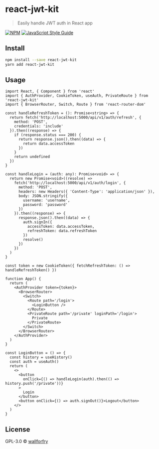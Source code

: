 # react-jwt-kit

> Easily handle JWT auth in React app

[![NPM](https://img.shields.io/npm/v/react-jwt-kit.svg)](https://www.npmjs.com/package/react-jwt-kit) [![JavaScript Style Guide](https://img.shields.io/badge/code_style-standard-brightgreen.svg)](https://standardjs.com)

## Install

```bash
npm install --save react-jwt-kit
yarn add react-jwt-kit
```

## Usage

```tsx
import React, { Component } from 'react'
import { AuthProvider, CookieToken, useAuth, PrivateRoute } from 'react-jwt-kit'
import { BrowserRouter, Switch, Route } from 'react-router-dom'

const handleRefreshToken = (): Promise<string> => {
  return fetch('http://localhost:5000/api/v1/auth/refresh', {
    method: 'POST',
    credentials: 'include'
  }).then((response) => {
    if (response.status === 200) {
      return response.json().then((data) => {
        return data.accessToken
      })
    }
    return undefined
  })
}

const handleLogin = (auth: any): Promise<void> => {
  return new Promise<void>((resolve) =>
    fetch('http://localhost:5000/api/v1/auth/login', {
      method: 'POST',
      headers: new Headers({ 'Content-Type': 'application/json' }),
      body: JSON.stringify({
        username: 'username',
        password: 'password'
      })
    }).then((response) => {
      response.json().then((data) => {
        auth.signIn({
          accessToken: data.accessToken,
          refreshToken: data.refreshToken
        })
        resolve()
      })
    })
  )
}

const token = new CookieToken({ fetchRefreshToken: () => handleRefreshToken() })

function App() {
  return (
    <AuthProvider token={token}>
      <BrowserRouter>
        <Switch>
          <Route path='/login'>
            <LoginButton />
          </Route>
          <PrivateRoute path='/private' loginPath='/login'>
            Private
          </PrivateRoute>
        </Switch>
      </BrowserRouter>
    </AuthProvider>
  )
}

const LoginButton = () => {
  const history = useHistory()
  const auth = useAuth()
  return (
    <>
      <button
        onClick={() => handleLogin(auth).then(() => history.push('/private'))}
      >
        Login
      </button>
      <button onClick={() => auth.signOut()}>Logout</button>
    </>
  )
}
```

## License

GPL-3.0 © [wallforfry](https://github.com/wallforfry)
